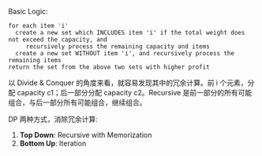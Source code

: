 
Basic Logic:
```
for each item 'i'
  create a new set which INCLUDES item 'i' if the total weight does not exceed the capacity, and
     recursively process the remaining capacity and items
  create a new set WITHOUT item 'i', and recursively process the remaining items
return the set from the above two sets with higher profit
```

以 Divide & Conquer 的角度来看，就容易发现其中的冗余计算。前 i 个元素，分配 capacity c1；后一部分分配 capacity c2。Recursive 是前一部分的所有可能组合，与后一部分所有可能组合，继续组合。

DP 两种方式，消除冗余计算:
1. **Top Down**: Recursive with Memorization
2. **Bottom Up**: Iteration